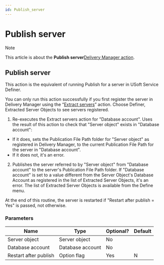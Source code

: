 ```yaml
---
id: Publish_server
---
```


# Publish server



> [!NOTE]
> This article is about the **Publish server**[Delivery Manager action](/docs/Continuous_delivery/Delivery_Manager_actions_by_name).

## **Publish server**

This action is the equivalent of running Publish for a server in USoft Service Definer.

You can only run this action successfully if you first register the server in Delivery Manager using the “[Extract servers](/docs/Continuous_delivery/Delivery_Manager_actions_by_name/Extract_servers.md)” action. Choose Definer, Extracted Server Objects to see servers registered.

1. Re-executes the Extract servers action for "Database account". Uses the result of this action to check that "Server object" exists in "Database account":

- If it does, sets the Publication File Path folder for "Server object" as registered in Delivery Manager, to the current Publication File Path for the server in "Database account".
- If it does not, it's an error.

2. Publishes the server referred to by "Server object" from "Database account" to the server's Publication File Path folder. If "Database account" is set to a value different from the Server Object's Database Account as registered in the list of Extracted Server Objects, it's an error. The list of Extracted Server Objects is available from the Define menu.

At the end of this routine, the server is restarted if "Restart after publish = Yes" is passed, not otherwise.

### Parameters

|**Name**|**Type**|**Optional?**|**Default**|
|--------|--------|--------|--------|
|Server object|Server object|No      |        |
|Database account|Database account|No      |        |
|Restart after publish|Option flag|Yes     |N       |



 